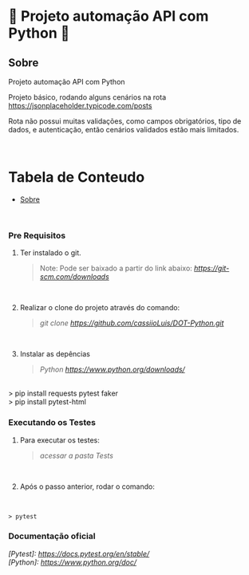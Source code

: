 # 🚀 Projeto automação API com Python 🚀

<a name="sobre"></a>

## Sobre

Projeto automação API com Python

Projeto básico, rodando alguns cenários na rota https://jsonplaceholder.typicode.com/posts

Rota não possui muitas validações, como campos obrigatórios, tipo de dados, e autenticação, então cenários validados estão mais limitados.

<br>

# Tabela de Conteudo

<!--ts-->

- [Sobre](#Sobre)
<!--te-->

<br>
<a name="pre-requisitos"></a>

### Pre Requisitos

1.  Ter instalado o git.
    > Note: Pode ser baixado a partir do link abaixo: <i>https://git-scm.com/downloads</i>

<br>

2.  Realizar o clone do projeto através do comando:
    > <i>git clone https://github.com/cassiioLuis/DOT-Python.git</i>

<br>

3.  Instalar as depências
    > <i>Python https://www.python.org/downloads/</i>
   <br>
    > pip install requests pytest faker <br>
    > pip install pytest-html

<br>


### Executando os Testes

1. Para executar os testes: 
    > <i>acessar a pasta Tests</i>

<br>

2. Após o passo anterior, rodar o comando:

<br>

    > pytest

### Documentação oficial

<i>[Pytest]: https://docs.pytest.org/en/stable/</i><br>
<i>[Python]: https://www.python.org/doc/</i>

<br><br><br>
